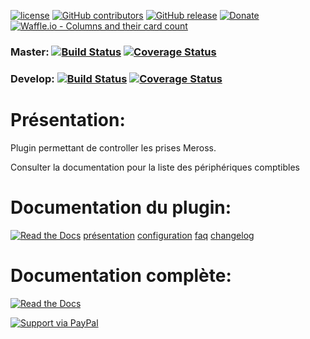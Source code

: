 
[![license](https://img.shields.io/github/license/NextDom/plugin-Meross.svg)](./LICENSE) [![GitHub contributors](https://img.shields.io/github/contributors/NextDom/plugin-Meross.svg)](../../graphs/contributors) [![GitHub release](https://img.shields.io/github/release/NextDom/plugin-Meross.svg)](../../releases) [![Donate](https://img.shields.io/badge/Donate-PayPal-green.svg)](https://www.paypal.me/_USERNAME) [![Waffle.io - Columns and their card count](https://badge.waffle.io/NextDom/plugin-Meross.svg?columns=all)](https://waffle.io/NextDom/plugin-Meross)

### Master: [![Build Status](https://travis-ci.org/NextDom/plugin-Meross.svg?branch=master)](https://travis-ci.org/NextDom/plugin-Meross)  [![Coverage Status](https://coveralls.io/repos/github/NextDom/plugin-Meross/badge.svg?branch=master)](https://coveralls.io/github/NextDom/plugin-Meross?branch=master)

### Develop: [![Build Status](https://travis-ci.org/NextDom/plugin-Meross.svg?branch=develop)](https://travis-ci.org/NextDom/plugin-Meross)  [![Coverage Status](https://coveralls.io/repos/github/NextDom/plugin-Meross/badge.svg?branch=develop)](https://coveralls.io/github/NextDom/plugin-Meross?branch=develop)

# Présentation:

Plugin permettant de controller les prises Meross.

Consulter la documentation pour la liste des périphériques comptibles



# Documentation du plugin:
[![Read the Docs](https://img.shields.io/readthedocs/pip.svg)](docs/fr_FR/presentation.md)
[présentation](docs/fr_FR/presentation.md) [configuration](docs/fr_FR/configuration.md) [faq](docs/fr_FR/faq.md) [changelog](docs/fr_FR/changelog.md)

# Documentation complète:

[![Read the Docs](plugin_info/Meross_icon.png)](https://NextDom.github.io/plugin-Meross)


[![Support via PayPal](https://cdn.rawgit.com/twolfson/paypal-github-button/1.0.0/dist/button.svg)](https://www.paypal.me/_USERNAME/)
